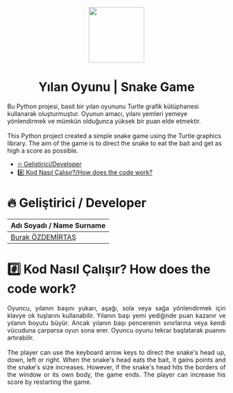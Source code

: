 <div align="center">
<img src="https://github.com/burakozdemirtas/Yilan-oyunu/assets/33163650/bd0266c1-bd37-46e0-8d1a-04c776073399" width="128" height="128">
</div>



<h1 align="center">Yılan Oyunu | Snake Game  </h1>
<p align="justify">

Bu Python projesi, basit bir yılan oyununu Turtle grafik kütüphanesi kullanarak oluşturmuştur. Oyunun amacı, yılanı yemleri yemeye yönlendirmek ve mümkün olduğunca yüksek bir puan elde etmektir.
</br></br>
This Python project created a simple snake game using the Turtle graphics library. The aim of the game is to direct the snake to eat the bait and get as high a score as possible.
</p>


*  [:fire: Geliştirici/Developer](#fire-geliştirici-developer)
*  [:hash: Kod Nasıl Çalışır?/How does the code work?](#hash-kod-nasıl-çalışır-how-does-the-code-work)

# :fire: Geliştirici / Developer
| Adı Soyadı / Name Surname | 
| :--- | 
| [Burak ÖZDEMİRTAŞ](https://github.com/burakozdemirtas) |


# :hash: Kod Nasıl Çalışır? How does the code work?
<p align="justify">
Oyuncu, yılanın başını yukarı, aşağı, sola veya sağa yönlendirmek için klavye ok tuşlarını kullanabilir. Yılanın başı yemi yediğinde puan kazanır ve yılanın boyutu büyür. Ancak yılanın başı pencerenin sınırlarına veya kendi vücuduna çarparsa oyun sona erer. Oyuncu oyunu tekrar başlatarak puanını artırabilir.
</br>
</br>
The player can use the keyboard arrow keys to direct the snake's head up, down, left or right. When the snake's head eats the bait, it gains points and the snake's size increases. However, if the snake's head hits the borders of the window or its own body, the game ends. The player can increase his score by restarting the game.
  
</p>



